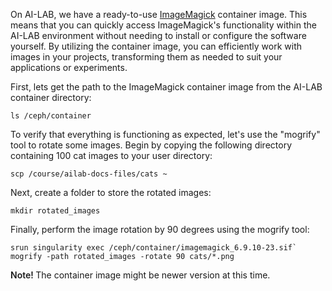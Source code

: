 On AI-LAB, we have a ready-to-use [ImageMagick](https://imagemagick.org/index.php) container image. This means that you can quickly access ImageMagick's functionality within the AI-LAB environment without needing to install or configure the software yourself. By utilizing the container image, you can efficiently work with images in your projects, transforming them as needed to suit your applications or experiments.


First, lets get the path to the ImageMagick container image from the AI-LAB container directory:

```console
ls /ceph/container
```

To verify that everything is functioning as expected, let's use the "mogrify" tool to rotate some images. Begin by copying the following directory containing 100 cat images to your user directory:

```console
scp /course/ailab-docs-files/cats ~
```

Next, create a folder to store the rotated images:

```console
mkdir rotated_images
```

Finally, perform the image rotation by 90 degrees using the mogrify tool:

```console
srun singularity exec /ceph/container/imagemagick_6.9.10-23.sif` mogrify -path rotated_images -rotate 90 cats/*.png
```

<span style="font-weight: 600;">Note! </span>The container image might be newer version at this time.
